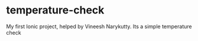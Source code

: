 # temperature-check
My first Ionic project, helped by Vineesh Narykutty. Its a simple temperature check
